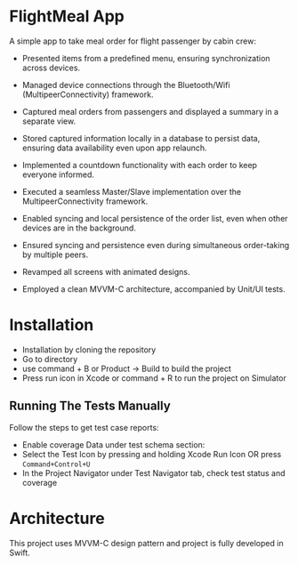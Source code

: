# FlightMeal App

A simple app to take meal order for flight passenger by cabin crew:
* Presented items from a predefined menu, ensuring synchronization across devices.

* Managed device connections through the Bluetooth/Wifi (MultipeerConnectivity) framework.

* Captured meal orders from passengers and displayed a summary in a separate view.

* Stored captured information locally in a database to persist data, ensuring data availability even upon app relaunch.

* Implemented a countdown functionality with each order to keep everyone informed.

* Executed a seamless Master/Slave implementation over the MultipeerConnectivity framework.

* Enabled syncing and local persistence of the order list, even when other devices are in the background.

* Ensured syncing and persistence even during simultaneous order-taking by multiple peers.

* Revamped all screens with animated designs.

* Employed a clean MVVM-C architecture, accompanied by Unit/UI tests. 
 

# Installation

* Installation by cloning the repository
* Go to directory
* use command + B or Product -> Build to build the project
* Press run icon in Xcode or command + R to run the project on Simulator

## Running The Tests Manually 

Follow the steps to get test case reports:
* Enable coverage Data under test schema section:
* Select the Test Icon by pressing and holding Xcode Run Icon OR press `Command+Control+U`
* In the Project Navigator under Test Navigator tab, check test status and coverage 

# Architecture

 This project uses MVVM-C design pattern and project is fully developed in Swift.
 

